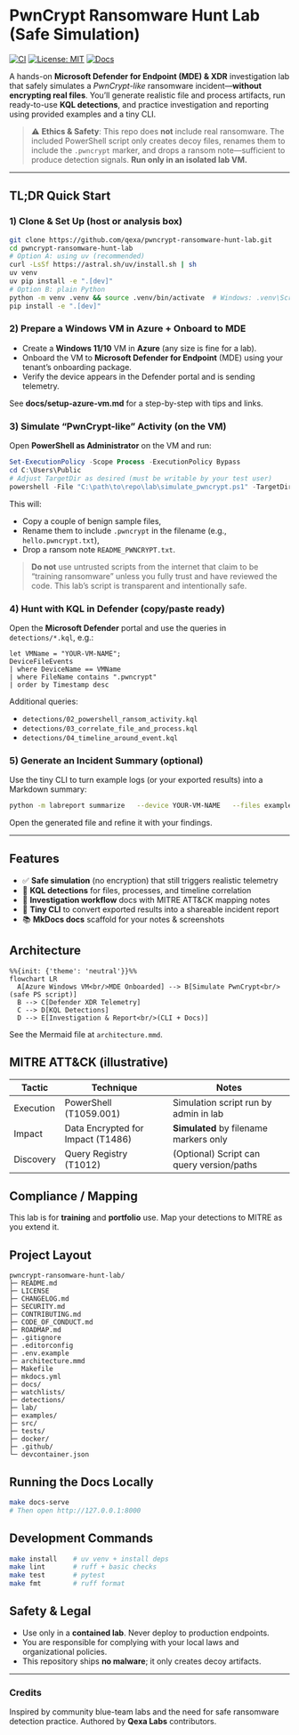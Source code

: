 # PwnCrypt Ransomware Hunt Lab (Safe Simulation)

[![CI](https://github.com/qexa/pwncrypt-ransomware-hunt-lab/actions/workflows/ci.yml/badge.svg)](./.github/workflows/ci.yml)
[![License: MIT](https://img.shields.io/badge/License-MIT-yellow.svg)](LICENSE)
[![Docs](https://img.shields.io/badge/Docs-MkDocs%20Material-informational)](docs/index.md)

A hands-on **Microsoft Defender for Endpoint (MDE) & XDR** investigation lab that safely simulates a *PwnCrypt-like* ransomware incident—**without encrypting real files**. You’ll generate realistic file and process artifacts, run ready-to-use **KQL detections**, and practice investigation and reporting using provided examples and a tiny CLI.

> ⚠️ **Ethics & Safety**: This repo does **not** include real ransomware. The included PowerShell script only creates decoy files, renames them to include the `.pwncrypt` marker, and drops a ransom note—sufficient to produce detection signals. **Run only in an isolated lab VM.**

---

## TL;DR Quick Start

### 1) Clone & Set Up (host or analysis box)
```bash
git clone https://github.com/qexa/pwncrypt-ransomware-hunt-lab.git
cd pwncrypt-ransomware-hunt-lab
# Option A: using uv (recommended)
curl -LsSf https://astral.sh/uv/install.sh | sh
uv venv
uv pip install -e ".[dev]"
# Option B: plain Python
python -m venv .venv && source .venv/bin/activate  # Windows: .venv\Scripts\activate
pip install -e ".[dev]"
```

### 2) Prepare a Windows VM in Azure + Onboard to MDE
- Create a **Windows 11/10** VM in **Azure** (any size is fine for a lab).
- Onboard the VM to **Microsoft Defender for Endpoint** (MDE) using your tenant’s onboarding package.
- Verify the device appears in the Defender portal and is sending telemetry.

See **docs/setup-azure-vm.md** for a step-by-step with tips and links.

### 3) Simulate “PwnCrypt-like” Activity (on the VM)
Open **PowerShell as Administrator** on the VM and run:
```powershell
Set-ExecutionPolicy -Scope Process -ExecutionPolicy Bypass
cd C:\Users\Public
# Adjust TargetDir as desired (must be writable by your test user)
powershell -File "C:\path\to\repo\lab\simulate_pwncrypt.ps1" -TargetDir "C:\Users\Public\PwnCryptLab"
```
This will:
- Copy a couple of benign sample files,
- Rename them to include `.pwncrypt` in the filename (e.g., `hello.pwncrypt.txt`),
- Drop a ransom note `README_PWNCRYPT.txt`.

> **Do not** use untrusted scripts from the internet that claim to be “training ransomware” unless you fully trust and have reviewed the code. This lab’s script is transparent and intentionally safe.

### 4) Hunt with KQL in Defender (copy/paste ready)
Open the **Microsoft Defender** portal and use the queries in `detections/*.kql`, e.g.:

```kusto
let VMName = "YOUR-VM-NAME";
DeviceFileEvents
| where DeviceName == VMName
| where FileName contains ".pwncrypt"
| order by Timestamp desc
```

Additional queries:
- `detections/02_powershell_ransom_activity.kql`
- `detections/03_correlate_file_and_process.kql`
- `detections/04_timeline_around_event.kql`

### 5) Generate an Incident Summary (optional)
Use the tiny CLI to turn example logs (or your exported results) into a Markdown summary:

```bash
python -m labreport summarize   --device YOUR-VM-NAME   --files examples/sample_DeviceFileEvents.json           examples/sample_DeviceProcessEvents.json   --out reports/incident-demo.md
```

Open the generated file and refine it with your findings.

---

## Features
- ✅ **Safe simulation** (no encryption) that still triggers realistic telemetry
- 🧪 **KQL detections** for files, processes, and timeline correlation
- 🧭 **Investigation workflow** docs with MITRE ATT&CK mapping notes
- 🧰 **Tiny CLI** to convert exported results into a shareable incident report
- 📚 **MkDocs docs** scaffold for your notes & screenshots

## Architecture
```mermaid
%%{init: {'theme': 'neutral'}}%%
flowchart LR
  A[Azure Windows VM<br/>MDE Onboarded] --> B[Simulate PwnCrypt<br/>(safe PS script)]
  B --> C[Defender XDR Telemetry]
  C --> D[KQL Detections]
  D --> E[Investigation & Report<br/>(CLI + Docs)]
```
See the Mermaid file at `architecture.mmd`.

## MITRE ATT&CK (illustrative)
| Tactic | Technique | Notes |
|---|---|---|
| Execution | PowerShell (T1059.001) | Simulation script run by admin in lab |
| Impact | Data Encrypted for Impact (T1486) | **Simulated** by filename markers only |
| Discovery | Query Registry (T1012) | (Optional) Script can query version/paths |

## Compliance / Mapping
This lab is for **training** and **portfolio** use. Map your detections to MITRE as you extend it.

## Project Layout
```
pwncrypt-ransomware-hunt-lab/
├─ README.md
├─ LICENSE
├─ CHANGELOG.md
├─ SECURITY.md
├─ CONTRIBUTING.md
├─ CODE_OF_CONDUCT.md
├─ ROADMAP.md
├─ .gitignore
├─ .editorconfig
├─ .env.example
├─ architecture.mmd
├─ Makefile
├─ mkdocs.yml
├─ docs/
├─ watchlists/
├─ detections/
├─ lab/
├─ examples/
├─ src/
├─ tests/
├─ docker/
├─ .github/
└─ devcontainer.json
```

## Running the Docs Locally
```bash
make docs-serve
# Then open http://127.0.0.1:8000
```

## Development Commands
```bash
make install    # uv venv + install deps
make lint       # ruff + basic checks
make test       # pytest
make fmt        # ruff format
```

## Safety & Legal
- Use only in a **contained lab**. Never deploy to production endpoints.
- You are responsible for complying with your local laws and organizational policies.
- This repository ships **no malware**; it only creates decoy artifacts.

---

### Credits
Inspired by community blue-team labs and the need for safe ransomware detection practice. Authored by **Qexa Labs** contributors.

